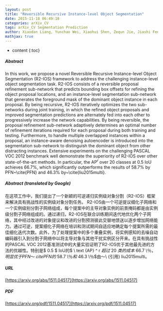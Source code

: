 ```yaml
---
layout: post
title: "Reversible Recursive Instance-level Object Segmentation"
date: 2015-11-18 06:49:18
categories: arXiv_CV
tags: arXiv_CV Segmentation Prediction
author: Xiaodan Liang, Yunchao Wei, Xiaohui Shen, Zequn Jie, Jiashi Feng, Liang Lin, Shuicheng Yan
mathjax: true
---
```


* content
{:toc}

##### Abstract
In this work, we propose a novel Reversible Recursive Instance-level Object Segmentation (R2-IOS) framework to address the challenging instance-level object segmentation task. R2-IOS consists of a reversible proposal refinement sub-network that predicts bounding box offsets for refining the object proposal locations, and an instance-level segmentation sub-network that generates the foreground mask of the dominant object instance in each proposal. By being recursive, R2-IOS iteratively optimizes the two sub-networks during joint training, in which the refined object proposals and improved segmentation predictions are alternately fed into each other to progressively increase the network capabilities. By being reversible, the proposal refinement sub-network adaptively determines an optimal number of refinement iterations required for each proposal during both training and testing. Furthermore, to handle multiple overlapped instances within a proposal, an instance-aware denoising autoencoder is introduced into the segmentation sub-network to distinguish the dominant object from other distracting instances. Extensive experiments on the challenging PASCAL VOC 2012 benchmark well demonstrate the superiority of R2-IOS over other state-of-the-art methods. In particular, the $\text{AP}^r$ over $20$ classes at $0.5$ IoU achieves $66.7\%$, which significantly outperforms the results of $58.7\%$ by PFN~\cite{PFN} and $46.3\%$ by~\cite{liu2015multi}.

##### Abstract (translated by Google)
在这项工作中，我们提出了一个新颖的可逆递归实例级对象分割（R2-IOS）框架来解决具有挑战性的实例级对象分割任务。 R2-IOS由一个可逆提议细化子网络和一个实例级别分割子网络组成，每个提案中的主导对象实例的前景掩码都是由实例级分割子网络组成的。通过递归，R2-IOS在联合训练期间迭代地优化两个子网络，其中经过改进的对象提议和改进的分割预测彼此交替地馈送以逐步增加网络能力。通过可逆，提案细化子网络在培训和测试期间自适应地确定每个提案所需的最佳细化迭代次数。此外，为了处理提案中的多个重叠实例，将实例感知的去噪自动编码器引入到分割子网络中以将主导对象与其他干扰实例区分开来。在具有挑战性的PASCAL VOC 2012基准测试中的大量实验证明了R2-IOS优于其他最先进的方法的优越性。特别是$ 0.5 $ IoU的$ \ text {AP} ^ r $超过$ 20 $类的成本$ 66.7 \％$，明显优于PFN〜\ cite {PFN}的$ 58.7 \％$和$ 46.3 \％$由〜\ {引用} liu2015multi。

##### URL
[https://arxiv.org/abs/1511.04517](https://arxiv.org/abs/1511.04517)

##### PDF
[https://arxiv.org/pdf/1511.04517](https://arxiv.org/pdf/1511.04517)

